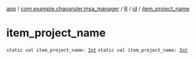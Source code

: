 [app](../../../index.md) / [com.example.chaosruler.msa_manager](../../index.md) / [R](../index.md) / [id](index.md) / [item_project_name](.)

# item_project_name

`static val item_project_name: `[`Int`](https://kotlinlang.org/api/latest/jvm/stdlib/kotlin/-int/index.html)
`static val item_project_name: `[`Int`](https://kotlinlang.org/api/latest/jvm/stdlib/kotlin/-int/index.html)